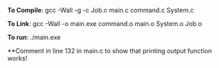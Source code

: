 **To Compile**: gcc -Wall -g -c Job.c main.c command.c System.c 

**To Link**: gcc -Wall -o main.exe command.o main.o System.o Job.o

**To run**: ./main.exe

**Comment in line 132 in main.c to show that printing output function works!
